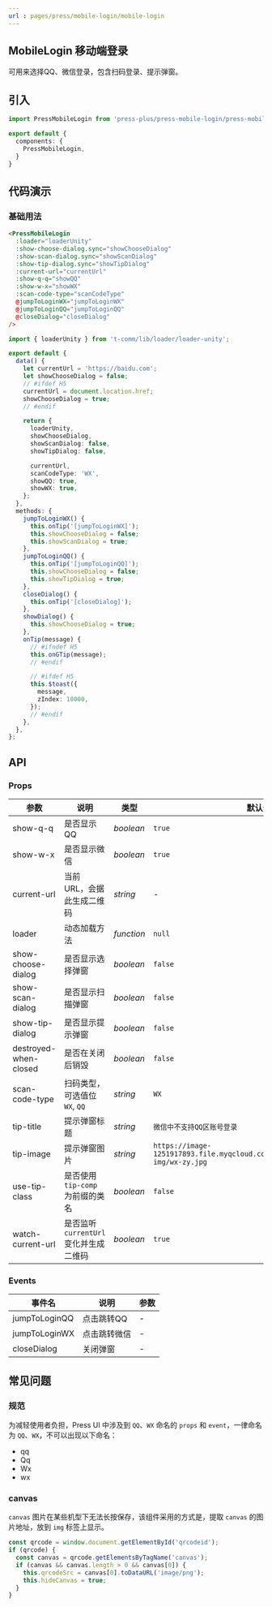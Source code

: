 ```yaml
---
url : pages/press/mobile-login/mobile-login
---
```


## MobileLogin 移动端登录

可用来选择QQ、微信登录，包含扫码登录、提示弹窗。

## 引入

```ts
import PressMobileLogin from 'press-plus/press-mobile-login/press-mobile-login';

export default {
  components: {
    PressMobileLogin,
  }
}
```

## 代码演示

### 基础用法

```html
<PressMobileLogin
  :loader="loaderUnity"
  :show-choose-dialog.sync="showChooseDialog"
  :show-scan-dialog.sync="showScanDialog"
  :show-tip-dialog.sync="showTipDialog"
  :current-url="currentUrl"
  :show-q-q="showQQ"
  :show-w-x="showWX"
  :scan-code-type="scanCodeType"
  @jumpToLoginWX="jumpToLoginWX"
  @jumpToLoginQQ="jumpToLoginQQ"
  @closeDialog="closeDialog"
/>
```

```ts
import { loaderUnity } from 't-comm/lib/loader/loader-unity';

export default {
  data() {
    let currentUrl = 'https://baidu.com';
    let showChooseDialog = false;
    // #ifdef H5
    currentUrl = document.location.href;
    showChooseDialog = true;
    // #endif

    return {
      loaderUnity,
      showChooseDialog,
      showScanDialog: false,
      showTipDialog: false,

      currentUrl,
      scanCodeType: 'WX',
      showQQ: true,
      showWX: true,
    };
  },
  methods: {
    jumpToLoginWX() {
      this.onTip('[jumpToLoginWX]');
      this.showChooseDialog = false;
      this.showScanDialog = true;
    },
    jumpToLoginQQ() {
      this.onTip('[jumpToLoginQQ]');
      this.showChooseDialog = false;
      this.showTipDialog = true;
    },
    closeDialog() {
      this.onTip('[closeDialog]');
    },
    showDialog() {
      this.showChooseDialog = true;
    },
    onTip(message) {
      // #ifndef H5
      this.onGTip(message);
      // #endif

      // #ifdef H5
      this.$toast({
        message,
        zIndex: 10000,
      });
      // #endif
    },
  },
};
```


## API

### Props


| 参数                  | 说明                                   | 类型       | 默认值                                                                           |
| --------------------- | -------------------------------------- | ---------- | -------------------------------------------------------------------------------- |
| show-q-q              | 是否显示 QQ                            | _boolean_  | `true`                                                                           |
| show-w-x              | 是否显示微信                           | _boolean_  | `true`                                                                           |
| current-url           | 当前 URL，会据此生成二维码             | _string_   | -                                                                                |
| loader                | 动态加载方法                           | _function_ | `null`                                                                           |
| show-choose-dialog    | 是否显示选择弹窗                       | _boolean_  | `false`                                                                          |
| show-scan-dialog      | 是否显示扫描弹窗                       | _boolean_  | `false`                                                                          |
| show-tip-dialog       | 是否显示提示弹窗                       | _boolean_  | `false`                                                                          |
| destroyed-when-closed | 是否在关闭后销毁                       | _boolean_  | `false`                                                                          |
| scan-code-type        | 扫码类型，可选值位 `WX`, `QQ`          | _string_   | `WX`                                                                             |
| tip-title             | 提示弹窗标题                           | _string_   | `微信中不支持QQ区账号登录`                                                       |
| tip-image             | 提示弹窗图片                           | _string_   | `https://image-1251917893.file.myqcloud.com/tipcomm/public_dialog-img/wx-zy.jpg` |
| use-tip-class         | 是否使用 `tip-comp` 为前缀的类名       | _boolean_  | `false`                                                                          |
| watch-current-url     | 是否监听 `currentUrl` 变化并生成二维码 | _boolean_  | `true`                                                                           |


### Events

| 事件名        | 说明         | 参数 |
| ------------- | ------------ | ---- |
| jumpToLoginQQ | 点击跳转QQ   | -    |
| jumpToLoginWX | 点击跳转微信 | -    |
| closeDialog   | 关闭弹窗     | -    |

## 常见问题

### 规范

为减轻使用者负担，Press UI 中涉及到 `QQ`、`WX` 命名的 `props` 和 `event`，一律命名为 `QQ`、`WX`，不可以出现以下命名：

- qq
- Qq
- Wx
- wx

### canvas

`canvas` 图片在某些机型下无法长按保存，该组件采用的方式是，提取 `canvas` 的图片地址，放到 `img` 标签上显示。

```ts
const qrcode = window.document.getElementById('qrcodeid');
if (qrcode) {
  const canvas = qrcode.getElementsByTagName('canvas');
  if (canvas && canvas.length > 0 && canvas[0]) {
    this.qrcodeSrc = canvas[0].toDataURL('image/png');
    this.hideCanvas = true;
  }
}
```
